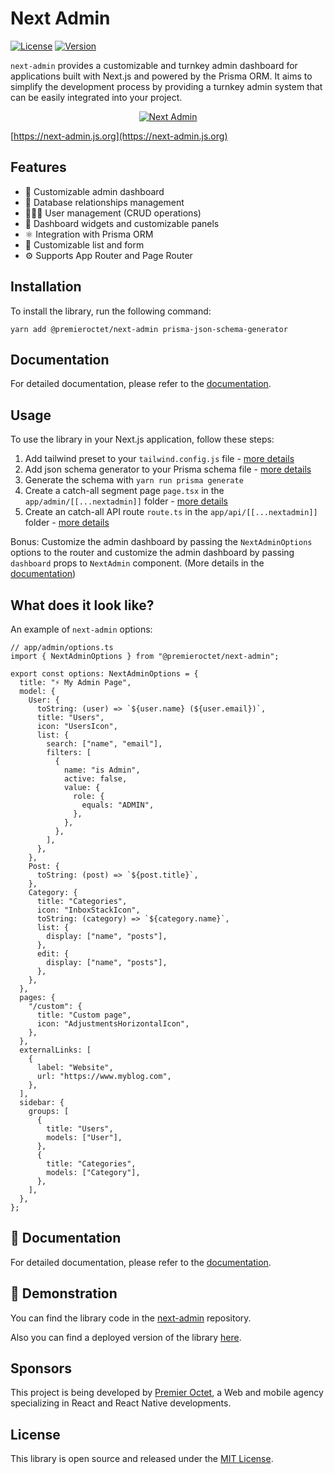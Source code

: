 # Next Admin

[![License](https://img.shields.io/badge/License-MIT-green.svg)](https://opensource.org/licenses/MIT)
[![Version](https://img.shields.io/npm/v/@premieroctet/next-admin/latest)](https://www.npmjs.com/package/@premieroctet/next-admin)

`next-admin` provides a customizable and turnkey admin dashboard for applications built with Next.js and powered by the Prisma ORM. It aims to simplify the development process by providing a turnkey admin system that can be easily integrated into your project.

<div align="center" style="display:flex;flex-direction:column;">
  <a href="https://next-admin.js.org">
    <img src="https://next-admin.js.org/screenshot.png" alt="Next Admin" />
  </a>
</div>

[https://next-admin.js.org](https://next-admin.js.org)

## Features

- 💅 Customizable admin dashboard
- 💽 Database relationships management
- 👩🏻‍💻 User management (CRUD operations)
- 🎨 Dashboard widgets and customizable panels
- ⚛️ Integration with Prisma ORM
- 👔 Customizable list and form
- ⚙️ Supports App Router and Page Router

## Installation

To install the library, run the following command:

```shell copy
yarn add @premieroctet/next-admin prisma-json-schema-generator
```

## Documentation

For detailed documentation, please refer to the [documentation](https://next-admin-docs.vercel.app/).

## Usage

To use the library in your Next.js application, follow these steps:

1. Add tailwind preset to your `tailwind.config.js` file - [more details](http://next-admin-docs.vercel.app/docs/getting-started#tailwindcss)
2. Add json schema generator to your Prisma schema file - [more details](http://next-admin-docs.vercel.app/docs/getting-started#prisma)
3. Generate the schema with `yarn run prisma generate`
4. Create a catch-all segment page `page.tsx` in the `app/admin/[[...nextadmin]]` folder - [more details](http://next-admin-docs.vercel.app/docs/getting-started#page-nextadmin)
5. Create an catch-all API route `route.ts` in the `app/api/[[...nextadmin]]` folder - [more details](http://next-admin-docs.vercel.app/docs/getting-started#api-route-nextadmin)

Bonus: Customize the admin dashboard by passing the `NextAdminOptions` options to the router and customize the admin dashboard by passing `dashboard` props to `NextAdmin` component. (More details in the [documentation](http://next-admin-docs.vercel.app/docs/getting-started#next-admin-options---optional))

## What does it look like?

An example of `next-admin` options:

```tsx
// app/admin/options.ts
import { NextAdminOptions } from "@premieroctet/next-admin";

export const options: NextAdminOptions = {
  title: "⚡️ My Admin Page",
  model: {
    User: {
      toString: (user) => `${user.name} (${user.email})`,
      title: "Users",
      icon: "UsersIcon",
      list: {
        search: ["name", "email"],
        filters: [
          {
            name: "is Admin",
            active: false,
            value: {
              role: {
                equals: "ADMIN",
              },
            },
          },
        ],
      },
    },
    Post: {
      toString: (post) => `${post.title}`,
    },
    Category: {
      title: "Categories",
      icon: "InboxStackIcon",
      toString: (category) => `${category.name}`,
      list: {
        display: ["name", "posts"],
      },
      edit: {
        display: ["name", "posts"],
      },
    },
  },
  pages: {
    "/custom": {
      title: "Custom page",
      icon: "AdjustmentsHorizontalIcon",
    },
  },
  externalLinks: [
    {
      label: "Website",
      url: "https://www.myblog.com",
    },
  ],
  sidebar: {
    groups: [
      {
        title: "Users",
        models: ["User"],
      },
      {
        title: "Categories",
        models: ["Category"],
      },
    ],
  },
};
```

## 📄 Documentation

For detailed documentation, please refer to the [documentation](https://next-admin-docs.vercel.app/).

## 🚀 Demonstration

You can find the library code in the [next-admin](https://github.com/premieroctet/next-admin) repository.

Also you can find a deployed version of the library [here](https://next-admin-po.vercel.app/).

## Sponsors

This project is being developed by [Premier Octet](https://www.premieroctet.com), a Web and mobile agency specializing in React and React Native developments.

## License

This library is open source and released under the [MIT License](https://opensource.org/licenses/MIT).
